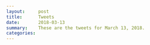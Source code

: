 ```yaml
---
layout:     post
title:      Tweets
date:       2018-03-13
summary:    These are the tweets for March 13, 2018.
categories:
---
```


